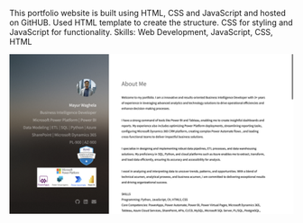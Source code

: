 This portfolio website is built using HTML, CSS and JavaScript and hosted on GitHUB. Used HTML template to create the structure. CSS for styling and JavaScript for functionality. Skills: Web Development, JavaScript, CSS, HTML


![*PortfolioScreen](./images/githubPortfolio/1.png "Portfolio Screen")